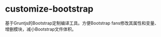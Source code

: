 customize-bootstrap
===================

基于Gruntjs的Bootstrap定制编译工具。方便Bootstrap fans修改其属性和变量、增删模块，减小Bootstrap文件体积。
